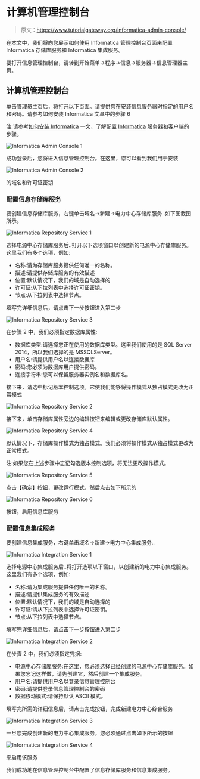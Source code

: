 # 计算机管理控制台

> 原文：<https://www.tutorialgateway.org/informatica-admin-console/>

在本文中，我们将向您展示如何使用 Informatica 管理控制台页面来配置 Informatica 存储库服务和 Informatica 集成服务。

要打开信息管理控制台，请转到开始菜单->程序->信息->服务器->信息管理器主页。

## 计算机管理控制台

单击管理员主页后，将打开以下页面。请提供您在安装信息服务器时指定的用户名和密码。请参考如何安装 Informatica 文章中的步骤 6

注:请参考[如何安装 Informatica](https://www.tutorialgateway.org/how-to-install-informatica/) 一文，了解配置 [Informatica](https://www.tutorialgateway.org/informatica/) 服务器和客户端的步骤。

![Informatica Admin Console 1](img/65a6d831bf7830abd2aeeb566d2c7086.png)

成功登录后，您将进入信息管理控制台。在这里，您可以看到我们用于安装

![Informatica Admin Console 2](img/0554eab153e1758751ec2ff7a0b31184.png)

的域名和许可证密钥

### 配置信息存储库服务

要创建信息存储库服务，右键单击域名->新建->电力中心存储库服务..如下图截图所示。

![Informatica Repository Service 1](img/473bda2654bcb636a248a8e8306ca8ab.png)

选择电源中心存储库服务后..打开以下选项窗口以创建新的电源中心存储库服务。这里我们有多个选项，例如:

*   名称:请为存储库服务提供任何唯一的名称。
*   描述:请提供存储库服务的有效描述
*   位置:默认情况下，我们的域是自动选择的
*   许可证:从下拉列表中选择许可证密钥。
*   节点:从下拉列表中选择节点。

填写完详细信息后，请点击下一步按钮进入第二步

![Informatica Repository Service 3](img/98d983ba9a11848e99a2e6896bac95d8.png)

在步骤 2 中，我们必须指定数据库属性:

*   数据库类型:请选择您正在使用的数据库类型。这里我们使用的是 SQL Server 2014，所以我们选择的是 MSSQLServer。
*   用户名:请提供用户名以连接数据库
*   密码:您必须为数据库用户提供密码。
*   连接字符串:您可以保留服务器实例名和数据库名。

接下来，请选中标记版本控制选项。它使我们能够将操作模式从独占模式更改为正常模式

![Informatica Repository Service 2](img/61e42c87dce8c9886832e1c815d8d6fb.png)

接下来，单击存储库属性旁边的编辑按钮来编辑或更改存储库默认属性。

![Informatica Repository Service 4](img/496e9e7fb31a63e21b51590a3cf48ae1.png)

默认情况下，存储库操作模式为独占模式。我们必须将操作模式从独占模式更改为正常模式。

注:如果您在上述步骤中忘记勾选版本控制选项，将无法更改操作模式。

![Informatica Repository Service 5](img/19f8628d086c2ae41a86ff15c1fcfa4e.png)

点击【确定】按钮，更改运行模式，然后点击如下所示的

![Informatica Repository Service 6](img/18b102c3cbce4d65584247069b04ce9d.png)

按钮，启用信息库服务

### 配置信息集成服务

要创建信息集成服务，右键单击域名->新建->电力中心集成服务..

![Informatica Integration Service 1](img/b9459d1e449d44fd0f4a86db57d853fa.png)

选择电源中心集成服务后..将打开选项以下窗口，以创建新的电力中心集成服务。这里我们有多个选项，例如:

*   名称:请为集成服务提供任何唯一的名称。
*   描述:请提供集成服务的有效描述
*   位置:默认情况下，我们的域是自动选择的
*   许可证:请从下拉列表中选择许可证密钥。
*   节点:从下拉列表中选择节点。

填写完详细信息后，请点击下一步按钮进入第二步

![Informatica Integration Service 2](img/6b887f066f5d7629c2be03febcd549f9.png)

在步骤 2 中，我们必须指定凭据:

*   电源中心存储库服务:在这里，您必须选择已经创建的电源中心存储库服务。如果您忘记这样做，请先创建它，然后创建一个集成服务。
*   用户名:请提供用户名以登录信息管理控制台
*   密码:请提供登录信息管理控制台的密码
*   数据移动模式:请保持默认 ASCII 模式。

填写完所需的详细信息后，请点击完成按钮，完成新建电力中心综合服务

![Informatica Integration Service 3](img/68f0e6a8bea6d2684a29a5c44edddfa4.png)

一旦您完成创建新的电力中心集成服务，您必须通过点击如下所示的按钮

![Informatica Integration Service 4](img/0dcf910a3995b45564a0b9928876e8e5.png)

来启用该服务

我们成功地在信息管理控制台中配置了信息存储库服务和信息集成服务。